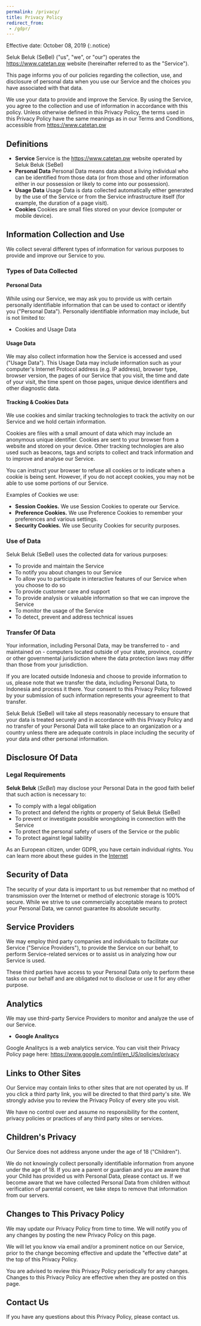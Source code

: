 ```yaml
---
permalink: /privacy/
title: Privacy Policy
redirect_from:
 - /gdpr/
---
```

Effective date: October 08, 2019
{:.notice}

Seluk Beluk (SeBel) ("us", "we", or "our") operates the https://www.catetan.pw website (hereinafter referred to as the "Service").

This page informs you of our policies regarding the collection, use, and disclosure of personal data when you use our Service and the choices you have associated with that data.

We use your data to provide and improve the Service. By using the Service, you agree to the collection and use of information in accordance with this policy. Unless otherwise defined in this Privacy Policy, the terms used in this Privacy Policy have the same meanings as in our Terms and Conditions, accessible from https://www.catetan.pw

## Definitions

 - **Service** Service is the https://www.catetan.pw website operated by Seluk Beluk (SeBel)
 - **Personal Data** Personal Data means data about a living individual who can be identified from those data (or from those and other information either in our possession or likely to come into our possession).
 - **Usage Data** Usage Data is data collected automatically either generated by the use of the Service or from the Service infrastructure itself (for example, the duration of a page visit).
 - **Cookies** Cookies are small files stored on your device (computer or mobile device).

## Information Collection and Use

We collect several different types of information for various purposes to provide and improve our Service to you.

### Types of Data Collected

#### Personal Data

While using our Service, we may ask you to provide us with certain personally identifiable information that can be used to contact or identify you ("Personal Data"). Personally identifiable information may include, but is not limited to:

- Cookies and Usage Data

#### Usage Data

We may also collect information how the Service is accessed and used ("Usage Data"). This Usage Data may include information such as your computer's Internet Protocol address (e.g. IP address), browser type, browser version, the pages of our Service that you visit, the time and date of your visit, the time spent on those pages, unique device identifiers and other diagnostic data.

#### Tracking & Cookies Data

We use cookies and similar tracking technologies to track the activity on our Service and we hold certain information.

Cookies are files with a small amount of data which may include an anonymous unique identifier. Cookies are sent to your browser from a website and stored on your device. Other tracking technologies are also used such as beacons, tags and scripts to collect and track information and to improve and analyse our Service.

You can instruct your browser to refuse all cookies or to indicate when a cookie is being sent. However, if you do not accept cookies, you may not be able to use some portions of our Service.

Examples of Cookies we use:
 - **Session Cookies.** We use Session Cookies to operate our Service.
 - **Preference Cookies.** We use Preference Cookies to remember your preferences and various settings.
 - **Security Cookies.** We use Security Cookies for security purposes.

### Use of Data
 
Seluk Beluk (SeBel) uses the collected data for various purposes:

 - To provide and maintain the Service
 - To notify you about changes to our Service
 - To allow you to participate in interactive features of our Service when you choose to do so
 - To provide customer care and support
 - To provide analysis or valuable information so that we can improve the Service
 - To monitor the usage of the Service
 - To detect, prevent and address technical issues

### Transfer Of Data

Your information, including Personal Data, may be transferred to - and maintained on - computers located outside of your state, province, country or other governmental jurisdiction where the data protection laws may differ than those from your jurisdiction.

If you are located outside Indonesia and choose to provide information to us, please note that we transfer the data, including Personal Data, to Indonesia and process it there.
Your consent to this Privacy Policy followed by your submission of such information represents your agreement to that transfer.

Seluk Beluk (SeBel) will take all steps reasonably necessary to ensure that your data is treated securely and in accordance with this Privacy Policy and no transfer of your Personal Data will take place to an organization or a country unless there are adequate controls in place including the security of your data and other personal information.

## Disclosure Of Data

### Legal Requirements

**Seluk Beluk** (_SeBel_) may disclose your Personal Data in the good faith belief that such action is necessary to:
 - To comply with a legal obligation
 - To protect and defend the rights or property of Seluk Beluk (SeBel)
 - To prevent or investigate possible wrongdoing in connection with the Service
 - To protect the personal safety of users of the Service or the public
 - To protect against legal liability

As an European citizen, under GDPR, you have certain individual rights. You can learn more about these guides in the [Internet](https:www.google.com/search?q=GDPR)

## Security of Data

The security of your data is important to us but remember that no method of transmission over the Internet or method of electronic storage is 100% secure. While we strive to use commercially acceptable means to protect your Personal Data, we cannot guarantee its absolute security.

## Service Providers

We may employ third party companies and individuals to facilitate our Service ("Service Providers"), to provide the Service on our behalf, to perform Service-related services or to assist us in analyzing how our Service is used.

These third parties have access to your Personal Data only to perform these tasks on our behalf and are obligated not to disclose or use it for any other purpose.

## Analytics

We may use third-party Service Providers to monitor and analyze the use of our Service.
 
 - **Google Analitycs**
 
Google Analitycs is a web analytics service. You can visit their Privacy Policy page here: <a href="https://www.google.com/intl/en_US/policies/privacy">https://www.google.com/intl/en_US/policies/privacy</a>

 
## Links to Other Sites

Our Service may contain links to other sites that are not operated by us. If you click a third party link, you will be directed to that third party's site. We strongly advise you to review the Privacy Policy of every site you visit.

We have no control over and assume no responsibility for the content, privacy policies or practices of any third party sites or services.

## Children's Privacy

Our Service does not address anyone under the age of 18 ("Children").

We do not knowingly collect personally identifiable information from anyone under the age of 18. If you are a parent or guardian and you are aware that your Child has provided us with Personal Data, please contact us. If we become aware that we have collected Personal Data from children without verification of parental consent, we take steps to remove that information from our servers.

## Changes to This Privacy Policy

We may update our Privacy Policy from time to time. We will notify you of any changes by posting the new Privacy Policy on this page.

We will let you know via email and/or a prominent notice on our Service, prior to the change becoming effective and update the "effective date" at the top of this Privacy Policy.

You are advised to review this Privacy Policy periodically for any changes. Changes to this Privacy Policy are effective when they are posted on this page.

## Contact Us

If you have any questions about this Privacy Policy, please contact us.
